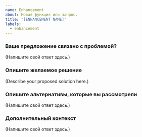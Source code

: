```yaml
---
name: Enhancement
about: Новая функция или запрос.
title: '[ENHANCEMENT NAME]'
labels:
  - enhancement
---
```


### Ваше предложение связано с проблемой?

<!--
  Дайте четкое и краткое описание проблемы.
  Например: "Мне всегда не нравится, когда ..."
-->

(Напишите свой ответ здесь.)

### Опишите желаемое решение

<!--
  Дайте четкое и краткое описание того, что вы хотите сделать.
-->

(Describe your proposed solution here.)

### Опишите альтернативы, которые вы рассмотрели

<!--
  Сообщите нам о других решениях, которые вы пробовали или исследовали.
-->

(Напишите свой ответ здесь.)

### Дополнительный контекст

<!--
  Что еще вы можете добавить к предложению?
  Возможно, вы захотите разместить здесь ссылку на связанные проблемы, если вы еще этого не сделали.
-->

(Напишите свой ответ здесь.)
